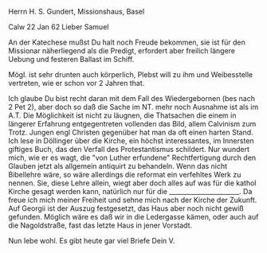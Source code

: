 Herrn H. S. Gundert, Missionshaus, Basel

 Calw 22 Jan 62
Lieber Samuel

An der Katechese mußst Du halt noch Freude bekommen, sie ist für den Missionar näherliegend als die Predigt, erfordert aber freilich längere Uebung und festeren Ballast im Schiff.

Mögl. ist sehr drunten auch körperlich, Plebst will zu ihm und Weibesstelle vertreten, wie er schon vor 2 Jahren that.

Ich glaube Du bist recht daran mit dem Fall des Wiedergebornen (bes nach 2 Pet 2), aber doch so daß die Sache im NT. mehr noch Ausnahme ist als im A.T. Die Möglichkeit ist nicht zu läugnen, die Thatsachen die einem in längerer Erfahrung entgegentreten vollenden das Bild, allem Calvinism zum Trotz. Jungen engl Christen gegenüber hat man da oft einen harten Stand. 
Ich lese in Döllinger über die Kirche, ein höchst interessantes, im Innersten giftiges Buch, das den Verfall des Protestantismus schildert. Nur wundert mich, wie er es wagt, die "von Luther erfundene" Rechtfertigung durch den Glauben jetzt als allgemein antiquirt zu behandeln. Wenn das nicht Bibellehre wäre, so wäre allerdings die reformat ein verfehltes Werk zu nennen. Sie, diese Lehre allein, wiegt aber doch alles auf was für die kathol Kirche gesagt werden kann, natürlich nur für die ______________________. Da freue ich mich meiner Freiheit und sehne mich nach der Kirche der Zukunft. 
Auf Georgii ist der Auszug festgesetzt, das Haus aber noch nicht gewiß gefunden. Möglich wäre es daß wir in die Ledergasse kämen, oder auch auf die Nagoldstraße, fast das letzte Haus in jener Vorstadt.

Nun lebe wohl. Es gibt heute gar viel Briefe
 Dein V.
